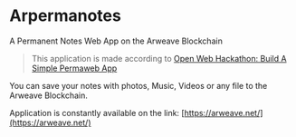 # Arpermanotes
A Permanent Notes Web App on the Arweave Blockchain

> This application is made according to [Open Web Hackathon: Build A Simple Permaweb App](https://gitcoin.co/issue/ArweaveTeam/Bounties/1/3184)  

You can save your notes with photos, Music, Videos or any file to the Arweave Blockchain.

Application is constantly available on the link: [https://arweave.net/](https://arweave.net/)
